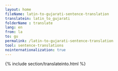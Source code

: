 ```yaml
---
layout: home
fileName: latin-to-gujarati-sentence-translation
translatein: latin_to_gujarati
folderName : translate
lang: en
from: la
to: gu
permalink: /latin-to-gujarati-sentence-translation
tool: sentence-translations
nointernationalization: true
---
```

{% include section/translateinto.html %}
